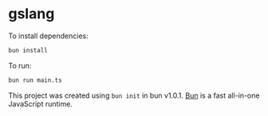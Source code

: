 # gslang

To install dependencies:

```bash
bun install
```

To run:

```bash
bun run main.ts
```

This project was created using `bun init` in bun v1.0.1. [Bun](https://bun.sh) is a fast all-in-one JavaScript runtime.
